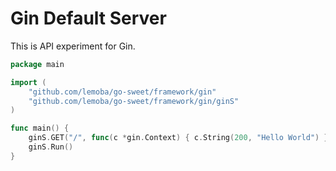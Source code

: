 # Gin Default Server

This is API experiment for Gin.

```go
package main

import (
	"github.com/lemoba/go-sweet/framework/gin"
	"github.com/lemoba/go-sweet/framework/gin/ginS"
)

func main() {
	ginS.GET("/", func(c *gin.Context) { c.String(200, "Hello World") })
	ginS.Run()
}
```
